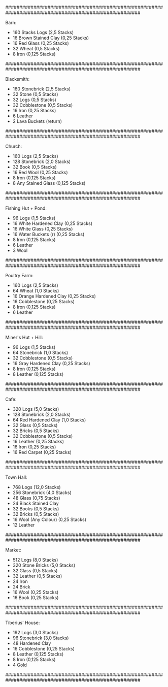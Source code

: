 ########################################################################################################

Barn:

* 160 Stacks Logs         (2,5 Stacks)                     
* 16 Brown Stained Clay   (0,25 Stacks)
* 16 Red Glass            (0,25 Stacks)
* 32 Wheat                (0,5 Stacks)
* 8 Iron                  (0,125 Stacks)

########################################################################################################

Blacksmith:

* 160 Stonebrick          (2,5 Stacks)
* 32 Stone                (0,5 Stacks)
* 32 Logs                 (0,5 Stacks)
* 32 Cobblestone          (0,5 Stacks)
* 16 Iron                 (0,25 Stacks)
* 6 Leather 
* 2 Lava Buckets (return) 


########################################################################################################

Church:

* 160 Logs                (2,5 Stacks)
* 128 Stonebrick          (2,0 Stacks)
* 32 Book                 (0,5 Stacks)
* 16 Red Wool             (0,25 Stacks)
* 8 Iron                  (0,125 Stacks)
* 8 Any Stained Glass     (0,125 Stacks)
                              
########################################################################################################
                                    
Fishing Hut + Pond:           
                           
* 96 Logs                 (1,5 Stacks)
* 16 White Hardened Clay  (0,25 Stacks)
* 16 White Glass          (0,25 Stacks)
* 16 Water Buckets (r)    (0,25 Stacks)
* 8 Iron                  (0,125 Stacks)
* 6 Leather
* 3 Wool


########################################################################################################

Poultry Farm:

* 160 Logs                (2,5 Stacks)
* 64 Wheat                (1,0 Stacks)
* 16 Orange Hardened Clay (0,25 Stacks)
* 16 Cobblestone          (0,25 Stacks)
* 8 Iron                  (0,125 Stacks)
* 6 Leather

########################################################################################################

Miner's Hut + Hill:

* 96 Logs                 (1,5 Stacks)
* 64 Stonebrick           (1,0 Stacks)
* 32 Cobblestone          (0,5 Stacks)
* 16 Gray Hardened Clay   (0,25 Stacks)
* 8 Iron                  (0,125 Stacks)
* 8 Leather               (0,125 Stacks)

########################################################################################################
                                               
Cafe:                                        
                                   
* 320 Logs                (5,0 Stacks)
* 128 Stonebrick          (2,0 Stacks)
* 64 Red Hardened Clay    (1,0 Stacks)
* 32 Glass                (0,5 Stacks)
* 32 Bricks               (0,5 Stacks)
* 32 Cobblestone          (0,5 Stacks)
* 16 Leather              (0,25 Stacks)
* 16 Iron                 (0,25 Stacks)
* 16 Red Carpet           (0,25 Stacks)

########################################################################################################

Town Hall:

* 768 Logs                (12,0 Stacks)
* 256 Stonebrick          (4,0 Stacks)
* 48 Glass                (0,75 Stacks)
* 24 Black Stained Clay   
* 32 Books                (0,5 Stacks)
* 32 Bricks               (0,5 Stacks)
* 16 Wool (Any Colour)    (0,25 Stacks)
* 12 Leather

########################################################################################################

Market:

* 512 Logs                (8,0 Stacks)
* 320 Stone Bricks        (5,0 Stacks)
* 32 Glass                (0,5 Stacks)
* 32 Leather              (0,5 Stacks)
* 24 Iron
* 24 Brick
* 16 Wool                 (0,25 Stacks)
* 16 Book                 (0,25 Stacks)

########################################################################################################

Tiberius' House:

* 192 Logs                (3,0 Stacks)
* 96 Stonebrick           (3,0 Stacks)
* 48 Hardened Clay
* 16 Cobblestone          (0,25 Stacks)
* 8 Leather               (0,125 Stacks)
* 8 Iron                  (0,125 Stacks)
* 4 Gold

########################################################################################################






























